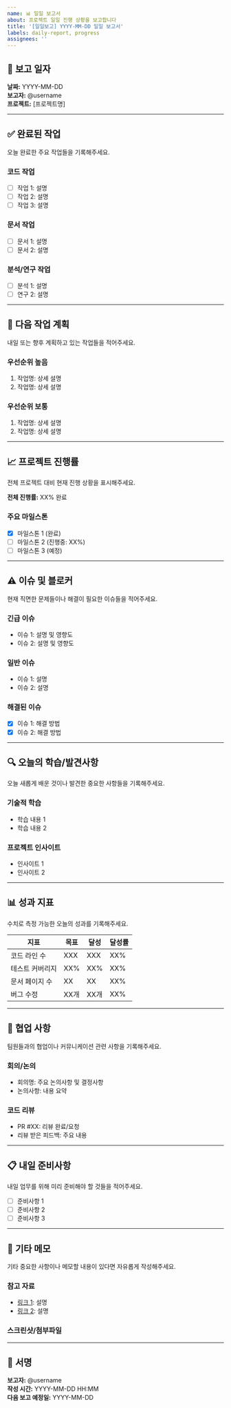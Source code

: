 ```yaml
---
name: 📊 일일 보고서
about: 프로젝트 일일 진행 상황을 보고합니다
title: '[일일보고] YYYY-MM-DD 일일 보고서'
labels: daily-report, progress
assignees: ''
---
```


## 📅 보고 일자
**날짜:** YYYY-MM-DD  
**보고자:** @username  
**프로젝트:** [프로젝트명]

---

## ✅ 완료된 작업
오늘 완료한 주요 작업들을 기록해주세요.

### 코드 작업
- [ ] 작업 1: 설명
- [ ] 작업 2: 설명
- [ ] 작업 3: 설명

### 문서 작업
- [ ] 문서 1: 설명
- [ ] 문서 2: 설명

### 분석/연구 작업
- [ ] 분석 1: 설명
- [ ] 연구 2: 설명

---

## 🎯 다음 작업 계획
내일 또는 향후 계획하고 있는 작업들을 적어주세요.

### 우선순위 높음
1. 작업명: 상세 설명
2. 작업명: 상세 설명

### 우선순위 보통
1. 작업명: 상세 설명
2. 작업명: 상세 설명

---

## 📈 프로젝트 진행률
전체 프로젝트 대비 현재 진행 상황을 표시해주세요.

**전체 진행률:** XX% 완료

### 주요 마일스톤
- [x] 마일스톤 1 (완료)
- [ ] 마일스톤 2 (진행중: XX%)
- [ ] 마일스톤 3 (예정)

---

## ⚠️ 이슈 및 블로커
현재 직면한 문제들이나 해결이 필요한 이슈들을 적어주세요.

### 긴급 이슈
- 이슈 1: 설명 및 영향도
- 이슈 2: 설명 및 영향도

### 일반 이슈
- 이슈 1: 설명
- 이슈 2: 설명

### 해결된 이슈
- [x] 이슈 1: 해결 방법
- [x] 이슈 2: 해결 방법

---

## 🔍 오늘의 학습/발견사항
오늘 새롭게 배운 것이나 발견한 중요한 사항들을 기록해주세요.

### 기술적 학습
- 학습 내용 1
- 학습 내용 2

### 프로젝트 인사이트
- 인사이트 1
- 인사이트 2

---

## 📊 성과 지표
수치로 측정 가능한 오늘의 성과를 기록해주세요.

| 지표 | 목표 | 달성 | 달성률 |
|------|------|------|--------|
| 코드 라인 수 | XXX | XXX | XX% |
| 테스트 커버리지 | XX% | XX% | XX% |
| 문서 페이지 수 | XX | XX | XX% |
| 버그 수정 | XX개 | XX개 | XX% |

---

## 🤝 협업 사항
팀원들과의 협업이나 커뮤니케이션 관련 사항을 기록해주세요.

### 회의/논의
- 회의명: 주요 논의사항 및 결정사항
- 논의사항: 내용 요약

### 코드 리뷰
- PR #XX: 리뷰 완료/요청
- 리뷰 받은 피드백: 주요 내용

---

## 📋 내일 준비사항
내일 업무를 위해 미리 준비해야 할 것들을 적어주세요.

- [ ] 준비사항 1
- [ ] 준비사항 2
- [ ] 준비사항 3

---

## 💭 기타 메모
기타 중요한 사항이나 메모할 내용이 있다면 자유롭게 작성해주세요.

### 참고 자료
- [링크 1](URL): 설명
- [링크 2](URL): 설명

### 스크린샷/첨부파일
<!-- 필요한 경우 이미지나 파일을 첨부해주세요 -->

---

## 📝 서명
**보고자:** @username  
**작성 시간:** YYYY-MM-DD HH:MM  
**다음 보고 예정일:** YYYY-MM-DD 
